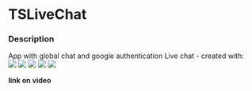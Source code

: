 # TSLiveChat

### Description 
App with global chat and google authentication
Live chat - created with:<br>
    <img src="https://img.shields.io/badge/react-%2320232a.svg?style=for-the-badge&logo=react&logoColor=%2361DAFB"> 
    <img src="https://img.shields.io/badge/typescript-%23007ACC.svg?style=for-the-badge&logo=typescript&logoColor=white"/>
    <img src="https://img.shields.io/badge/MUI-%230081CB.svg?style=for-the-badge&logo=mui&logoColor=white"/>
    <img src="https://img.shields.io/badge/Firebase-039BE5?style=for-the-badge&logo=Firebase&logoColor=white"/>
    <img src="https://img.shields.io/badge/mobx-%23593d88.svg?style=for-the-badge&logo=mobx&logoColor=white">
<br>


**link on video**
